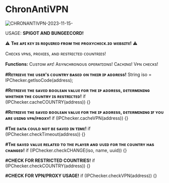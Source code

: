 # ChronAntiVPN

![CHRONANTIVPN-2023-11-15-](https://github.com/Nemanuel2004/ChronAntiVPN/assets/151379636/c7d05658-6f48-449f-96bb-0551101de503)

USAGE: **SPIGOT AND BUNGEECORD!**

⚠︎ **Tʜᴇ ᴀᴘɪ ᴋᴇʏ ɪs ʀᴇǫᴜɪʀᴇᴅ ғʀᴏᴍ ᴛʜᴇ ᴘʀᴏxʏᴄʜᴇᴄᴋ.ɪᴏ ᴡᴇʙsɪᴛᴇ!** ⚠︎ 

Cʜᴇᴄᴋs ᴠᴘɴs, ᴘʀᴏxɪᴇs, ᴀɴᴅ ʀᴇsᴛʀɪᴄᴛᴇᴅ ᴄᴏᴜɴᴛʀɪᴇs!

**Functions:**
Cᴜsᴛᴏᴍ ᴀᴘɪ!
Asʏɴᴄʜʀᴏɴᴏᴜs ᴏᴘᴇʀᴀᴛɪᴏɴs!
Cᴀᴄʜɪɴɢ!
Vᴘɴ ᴄʜᴇᴄᴋs!

**#Rᴇᴛʀɪᴇᴠᴇ ᴛʜᴇ ᴜsᴇʀ's ᴄᴏᴜɴᴛʀʏ ʙᴀsᴇᴅ ᴏɴ ᴛʜᴇɪʀ ɪᴘ ᴀᴅᴅʀᴇss!**
String iso = IPChecker.getIsoCode(address);

**#Rᴇᴛʀɪᴇᴠᴇ ᴛʜᴇ sᴀᴠᴇᴅ ʙᴏᴏʟᴇᴀɴ ᴠᴀʟᴜᴇ ғᴏʀ ᴛʜᴇ ɪᴘ ᴀᴅᴅʀᴇss, ᴅᴇᴛᴇʀᴍɪɴɪɴɢ ᴡʜᴇᴛʜᴇʀ ᴛʜᴇ ᴄᴏᴜɴᴛʀʏ ɪs ʀᴇsᴛʀɪᴄᴛᴇᴅ!**
if (IPChecker.cacheCOUNTRY(address)) {}

**#Rᴇᴛʀɪᴇᴠᴇ ᴛʜᴇ sᴀᴠᴇᴅ ʙᴏᴏʟᴇᴀɴ ᴠᴀʟᴜᴇ ғᴏʀ ᴛʜᴇ ɪᴘ ᴀᴅᴅʀᴇss, ᴅᴇᴛᴇʀᴍɪɴɪɴɢ ɪғ ʏᴏᴜ ᴀʀᴇ ᴜsɪɴɢ ᴠᴘɴ/ᴘʀᴏxʏ!**
if (IPChecker.cacheVPN(address)) {}

**#Tʜᴇ ᴅᴀᴛᴀ ᴄᴏᴜʟᴅ ɴᴏᴛ ʙᴇ sᴀᴠᴇᴅ ɪɴ ᴛɪᴍᴇ!**
if (IPChecker.checkTimeout(address)) {}

**#Tʜᴇ sᴀᴠᴇᴅ ᴠᴀʟᴜᴇ ʀᴇʟᴀᴛᴇᴅ ᴛᴏ ᴛʜᴇ ᴘʟᴀʏᴇʀ ᴀɴᴅ ᴜᴜɪᴅ ғᴏʀ ᴛʜᴇ ᴄᴏᴜɴᴛʀʏ ʜᴀs ᴄʜᴀɴɢᴇᴅ!**
if (IPChecker.checkCHANGE(iso, name, uuid)) {}

**#CHECK FOR RESTRICTED COUNTRIES!**
if (IPChecker.checkCOUNTRY(address)) {}

**#CHECK FOR VPN/PROXY USAGE!**
if (IPChecker.checkVPN(address)) {}
